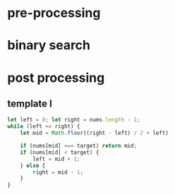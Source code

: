 # pre-processing
# binary search
# post processing

## template I
```js
let left = 0; let right = nums.length - 1;
while (left <= right) {
    let mid = Math.floor((right - left) / 2 + left)

    if (nums[mid] === target) return mid;
    if (nums[mid] < target) {
        left = mid + 1;
    } else {
        right = mid - 1;
    }
}
```